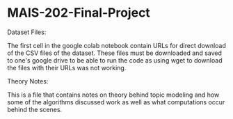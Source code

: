 # MAIS-202-Final-Project
Dataset Files:

The first cell in the google colab notebook contain URLs for direct download of the CSV files of the dataset. These files must be downloaded and saved to one's google drive to be able to run the code as using wget to download the files with their URLs was not working. 

Theory Notes: 

This is a file that contains notes on theory behind topic modeling and how some of the algorithms discussed work as well as what computations occur behind the scenes. 
